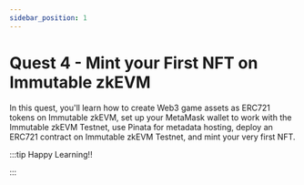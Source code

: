 ```yaml
---
sidebar_position: 1
---
```


# Quest 4 - Mint your First NFT on Immutable zkEVM

In this quest, you'll learn how to create Web3 game assets as ERC721 tokens on Immutable zkEVM, set up your MetaMask wallet to work with the Immutable zkEVM Testnet, use Pinata for metadata hosting, deploy an ERC721 contract on Immutable zkEVM Testnet, and mint your very first NFT.

:::tip Happy Learning!!

<QuestButton text="Go To Quest" link="https://app.stackup.dev/quest_page/quest-4---mint-your-first-nft-on-immutable-zkevm" />

:::
